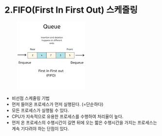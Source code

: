 # 2.FIFO(First In First Out) 스케줄링

<figure><img src="../../.gitbook/assets/image.png" alt=""><figcaption></figcaption></figure>

* 비선점 스케줄링 기법
* 먼저 들어온 프로세스가 먼저 실행된다. (=단순하다)
* 모든 프로세스가 실행될 수 있다.
* CPU가 지속적으로 유용한 프로세스를 수행하여 처리율이 높다.
* 먼저 온 프로세스의 수행시간이 길면 뒤에 오는 짧은 수행시간을 가지는 프로세스는 계속 기다려야 하는 단점이 있다.

